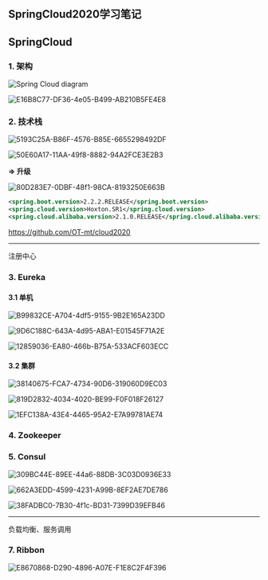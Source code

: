 ## SpringCloud2020学习笔记

## SpringCloud

### 1. 架构

![Spring Cloud diagram](https://spring.io/images/cloud-diagram-1a4cad7294b4452864b5ff57175dd983.svg)

![E16B8C77-DF36-4e05-B499-AB210B5FE4E8](https://user-images.githubusercontent.com/34562805/95718420-0189ad00-0ca1-11eb-8ae5-0be7b868a1a3.png)

### 2. 技术栈

![5193C25A-B86F-4576-B85E-6655298492DF](https://user-images.githubusercontent.com/34562805/95718543-3138b500-0ca1-11eb-933a-cbfb2851f12c.png)

![50E60A17-11AA-49f8-8882-94A2FCE3E2B3](https://user-images.githubusercontent.com/34562805/95718668-575e5500-0ca1-11eb-921f-13b76f82f2fa.png)

**=> 升级**

![80D283E7-0DBF-48f1-98CA-8193250E663B](https://user-images.githubusercontent.com/34562805/95718767-7ceb5e80-0ca1-11eb-9dce-02ef8d716fff.png)

``````xml
<spring.boot.version>2.2.2.RELEASE</spring.boot.version>
<spring.cloud.version>Hoxton.SR1</spring.cloud.version>
<spring.cloud.alibaba.version>2.1.0.RELEASE</spring.cloud.alibaba.version>
``````

https://github.com/OT-mt/cloud2020

***

注册中心

### 3. Eureka

#### 3.1 单机

![B99832CE-A704-4df5-9155-9B2E165A23DD](https://user-images.githubusercontent.com/34562805/95720635-14ea4780-0ca4-11eb-9c13-aed9a0c03204.png)

![9D6C188C-643A-4d95-ABA1-E01545F71A2E](https://user-images.githubusercontent.com/34562805/95720685-229fcd00-0ca4-11eb-8a52-d58a2e53f535.png)

![12859036-EA80-466b-B75A-533ACF603ECC](https://user-images.githubusercontent.com/34562805/95720718-2f242580-0ca4-11eb-97f6-969c8cb92acc.png)

#### 3.2 集群

![38140675-FCA7-4734-90D6-319060D9EC03](https://user-images.githubusercontent.com/34562805/95729125-fccbf580-0cae-11eb-9ace-ef3093f35c21.png)

![819D2832-4034-4020-BE99-F0F018F26127](https://user-images.githubusercontent.com/34562805/95729205-1ff6a500-0caf-11eb-856e-ba4d212024e5.png)

![1EFC138A-43E4-4465-95A2-E7A99781AE74](https://user-images.githubusercontent.com/34562805/95730014-46691000-0cb0-11eb-97b3-8665d138fdd9.png)

### 4. Zookeeper

### 5. Consul

![309BC44E-89EE-44a6-88DB-3C03D0936E33](https://user-images.githubusercontent.com/34562805/95822484-98686f00-0d5e-11eb-9417-0a556c155a0e.png)

![662A3EDD-4599-4231-A99B-8EF2AE7DE786](https://user-images.githubusercontent.com/34562805/95822533-b0d88980-0d5e-11eb-9457-9c271f2ceb91.png)

![38FADBC0-7B30-4f1c-BD31-7399D39EFB46](https://user-images.githubusercontent.com/34562805/95822560-bcc44b80-0d5e-11eb-9d2f-ea74b30cd395.png)



***

负载均衡、服务调用

### 7. Ribbon

![E8670868-D290-4896-A07E-F1E8C2F4F396](https://user-images.githubusercontent.com/34562805/95822591-cbaafe00-0d5e-11eb-8802-dcb4862b2d70.png)

